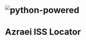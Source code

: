 # ![python-powered](https://user-images.githubusercontent.com/66405924/144183371-e6166bf1-5db1-4855-9ecc-a0dfe9c8d19e.gif)
# Azraei ISS Locator

